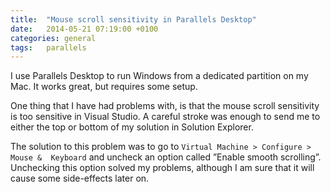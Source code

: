 ```yaml
---
title:  "Mouse scroll sensitivity in Parallels Desktop"
date: 	2014-05-21 07:19:00 +0100
categories: general
tags: 	parallels
---
```



I use Parallels Desktop to run Windows from a dedicated partition on my Mac. It
works great, but requires some setup.

One thing that I have had problems with, is that the mouse scroll sensitivity is
too sensitive in Visual Studio. A careful stroke was enough to send me to either
the top or bottom of my solution in Solution Explorer.

The solution to this problem was to go to `Virtual Machine > Configure > Mouse & 
Keyboard` and uncheck an option called ”Enable smooth scrolling”. Unchecking this
option solved my problems, although I am sure that it will cause some side-effects
later on.
